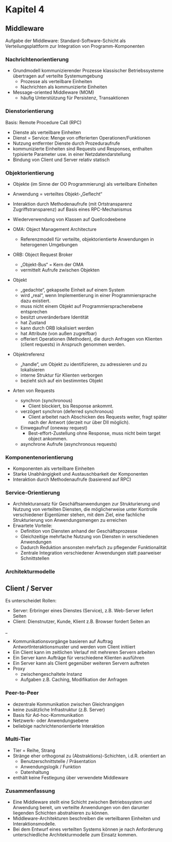 # Kapitel 4

## Middleware
Aufgabe der Middleware: Standard-Software-Schicht als Verteilungsplattform zur Integration von Programm-Komponenten

### Nachrichtenorientierung
* Grundmodell kommunizierender Prozesse klassischer Betriebssysteme übertragen auf verteilte Systemumgebung
  * Prozesse als verteilbare Einheiten
  * Nachrichten als kommunizierte Einheiten
* Message-oriented Middleware (MOM)
  * häufig Unterstützung für Persistenz, Transaktionen


### Dienstorientierung
Basis: Remote Procedure Call (RPC)
* Dienste als verteilbare Einheiten
* Dienst = Service: Menge von offerierten Operationen/Funktionen
* Nutzung entfernter Dienste durch Prozeduraufrufe
* kommunizierte Einheiten sind Requests und Responses, enthalten typisierte Parameter usw. in einer Netzdatendarstellung
* Bindung von Client und Server relativ statisch

### Objektorientierung
* Objekte (im Sinne der OO Programmierung) als verteilbare Einheiten
* Anwendung = verteiltes Objekt-„Geflecht“
* Interaktion durch Methodenaufrufe (mit Ortstransparenz Zugriffstransparenz) auf Basis eines RPC-Mechanismus
* Wiederverwendung von Klassen auf Quellcodeebene

* OMA: Object Management Architecture
  * Referenzmodell für verteilte, objektorientierte Anwendungen in heterogenen Umgebungen
* ORB: Object Request Broker
  * „Objekt-Bus“ = Kern der OMA
  * vermittelt Aufrufe zwischen Objekten
* Objekt
  * „gedachte“, gekapselte Einheit auf einem System
  * wird „real“, wenn Implementierung in einer Programmiersprache dazu existiert.
  * muss nicht einem Objekt auf Programmiersprachenebene entsprechen
  * besitzt unveränderbare Identität
  * hat Zustand
  * kann durch ORB lokalisiert werden
  * hat Attribute (von außen zugreifbar)
  * offeriert Operationen (Methoden), die durch Anfragen von Klienten (client requests) in Anspruch genommen werden.
* Objektreferenz
  * „handle“, um Objekt zu identifizieren, zu adressieren und zu lokalisieren
  * interne Struktur für Klienten verborgen
  * bezieht sich auf ein bestimmtes Objekt
* Arten von Requests
  * synchron (synchronous)
    * Client blockiert, bis Response ankommt.
  * verzögert synchron (deferred synchronous)
    * Client arbeitet nach Abschicken des Requests weiter, fragt später nach der Antwort (derzeit nur über DII möglich).
  * Einwegaufruf (oneway request)
    * Best-effort-Zustellung ohne Response, muss nicht beim target object ankommen.
  * asynchrone Aufrufe (asynchronous requests)


### Komponentenorientierung
* Komponenten als verteilbare Einheiten
* Starke Unabhängigkeit und Austauschbarkeit der Komponenten
* Interaktion durch Methodenaufrufe (basierend auf RPC)


### Service-Orientierung
* Architekturansatz für Geschäftsanwendungen zur Strukturierung und Nutzung von verteilten Diensten, die möglicherweise unter Kontrolle verschiedener Eigentümer stehen, mit dem Ziel, eine fachliche Strukturierung von Anwendungsmengen zu erreichen
* Erwartete Vorteile:
  * Definition von Diensten anhand der Geschäftsprozesse
  * Gleichzeitige mehrfache Nutzung von Diensten in verschiedenen Anwendungen
  * Dadurch Reduktion ansonsten mehrfach zu pflegender Funktionalität
  * Zentrale Integration verschiedener Anwendungen statt paarweiser Schnittstellen


### Architekturmodelle

## Client / Server
Es unterscheidet Rollen:
* Server: Erbringer eines Dienstes (Service), z.B. Web-Server liefert Seiten
* Client: Dienstnutzer, Kunde, Klient z.B. Browser fordert Seiten an

_

* Kommunikationsvorgänge basieren auf Auftrag AntwortInteraktionsmuster und werden vom Client initiiert
* Ein Client kann im zeitlichen Verlauf mit mehreren Servern arbeiten
* Ein Server kann Aufträge für verschiedene Klienten ausführen
* Ein Server kann als Client gegenüber weiteren Servern auftreten
* Proxy
  * zwischengeschaltete Instanz
  * Aufgaben z.B. Caching, Modifikation der Anfragen


### Peer-to-Peer
* dezentrale Kommunikation zwischen Gleichrangigen
* keine zusätzliche Infrastruktur (z.B. Server)
* Basis für Ad-hoc-Kommunikation
* Netzwerk- oder Anwendungsebene
* beliebige nachrichtenorientierte Interaktion

### Multi-Tier
* Tier = Reihe, Strang
* Stränge eher orthogonal zu (Abstraktions)-Schichten, i.d.R. orientiert an
  * Benutzerschnittstelle / Präsentation
  * Anwendungslogik / Funktion
  * Datenhaltung
* enthält keine Festlegung über verwendete Middleware


### Zusammenfassung
* Eine Middleware stellt eine Schicht zwischen Betriebssystem und
Anwendung bereit, um verteilte Anwendungen von den darunter
liegenden Schichten abstrahieren zu können.
* Middleware-Architekturen beschreiben die verteilbaren Einheiten und Interaktionsmodelle.
* Bei dem Entwurf eines verteilten Systems können je nach Anforderung unterschiedliche Architekturmodelle zum Einsatz kommen.










